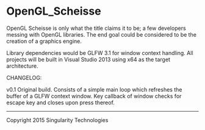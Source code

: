 # OpenGL_Scheisse
OpenGL Scheisse is only what the title claims it to be; a few developers messing with OpenGL libraries.
The end goal could be considered to be the creation of a graphics engine.

Library dependencies would be GLFW 3.1 for window context handling. All projects will be built in Visual Studio 2013 using x64 as the target architecture.



CHANGELOG:

v0.1
Original build. Consists of a simple main loop which refreshes the buffer of a GLFW context window.
Key callback of window checks for escape key and closes upon press thereof.

---------------------------------------------------------------------------------------------------



Copyright 2015 Singularity Technologies
